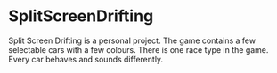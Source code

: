 # SplitScreenDrifting
 Split Screen Drifting is a personal project. The game contains a few selectable cars with a few colours. There is one race type in the game. Every car behaves and sounds differently.
